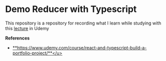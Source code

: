 # Demo Reducer with Typescript

This repository is a repository for recording what I learn while studying with this [lecture](https://www.udemy.com/course/react-and-typescript-build-a-portfolio-project/) in Udemy

**References**

- <u>**https://www.udemy.com/course/react-and-typescript-build-a-portfolio-project/**</u>
